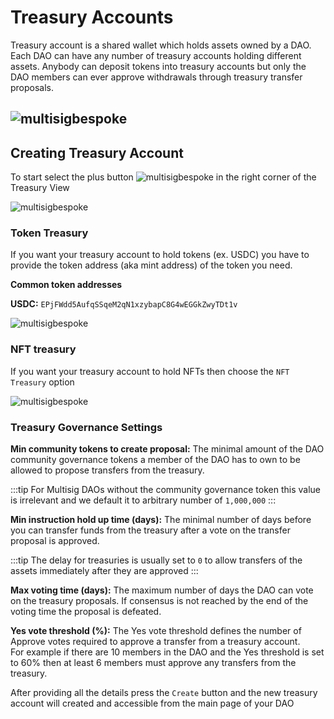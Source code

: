 # Treasury Accounts

Treasury account is a shared wallet which holds assets owned by a DAO. Each DAO can have any number of treasury accounts holding different assets. Anybody can deposit tokens into treasury accounts but only the DAO members can ever approve withdrawals through treasury transfer proposals.

## ![multisigbespoke](../../../img/treasuryAccount/vaults.png)

## Creating Treasury Account

To start select the plus button ![multisigbespoke](../../../img/treasuryAccount/add\_treasury.png) in the right corner of the Treasury View

![multisigbespoke](../../../img/treasuryAccount/vaults.png)

### Token Treasury

If you want your treasury account to hold tokens (ex. USDC) you have to provide the token address (aka mint address) of the token you need.

**Common token addresses**

**USDC:** `EPjFWdd5AufqSSqeM2qN1xzybapC8G4wEGGkZwyTDt1v`

![multisigbespoke](../../../img/treasuryAccount/usdc.png)

### NFT treasury

If you want your treasury account to hold NFTs then choose the `NFT Treasury` option

![multisigbespoke](../../../img/treasuryAccount/nft.png)

### Treasury Governance Settings

**Min community tokens to create proposal:** The minimal amount of the DAO community governance tokens a member of the DAO has to own to be allowed to propose transfers from the treasury.

:::tip For Multisig DAOs without the community governance token this value is irrelevant and we default it to arbitrary number of `1,000,000` :::

**Min instruction hold up time (days):** The minimal number of days before you can transfer funds from the treasury after a vote on the transfer proposal is approved.

:::tip The delay for treasuries is usually set to `0` to allow transfers of the assets immediately after they are approved :::

**Max voting time (days):** The maximum number of days the DAO can vote on the treasury proposals. If consensus is not reached by the end of the voting time the proposal is defeated.

**Yes vote threshold (%):** The Yes vote threshold defines the number of Approve votes required to approve a transfer from a treasury account.\
For example if there are 10 members in the DAO and the Yes threshold is set to 60% then at least 6 members must approve any transfers from the treasury.

After providing all the details press the `Create` button and the new treasury account will created and accessible from the main page of your DAO
